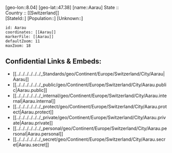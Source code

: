 ﻿---
location: [47.38,8.04] 
mapzoom: [7,12] 
mapmarker: city 
type: City
tags:
- geo/City


SpocWebEntityId: 28637
isDeleted: false
confidential: public

---
[geo-lon::8.04] 
[geo-lat::47.38] 
[name::Aarau] 
State ::  
Country :: [[Switzerland]]  
[StateId::] 
[Population::] 
[Unknown::] 


```leaflet
id: Aarau
coordinates: [[Aarau]] 
markerFile: [[Aarau]] 
defaultZoom: 11 
maxZoom: 18
```


## Confidential Links & Embeds: 
- [[../../../../../../_Standards/geo/Continent/Europe/Switzerland/City/Aarau|Aarau]] 
- [[../../../../../../_public/geo/Continent/Europe/Switzerland/City/Aarau.public|Aarau.public]] 
- [[../../../../../../_internal/geo/Continent/Europe/Switzerland/City/Aarau.internal|Aarau.internal]] 
- [[../../../../../../_protect/geo/Continent/Europe/Switzerland/City/Aarau.protect|Aarau.protect]] 
- [[../../../../../../_private/geo/Continent/Europe/Switzerland/City/Aarau.private|Aarau.private]] 
- [[../../../../../../_personal/geo/Continent/Europe/Switzerland/City/Aarau.personal|Aarau.personal]] 
- [[../../../../../../_secret/geo/Continent/Europe/Switzerland/City/Aarau.secret|Aarau.secret]] 
